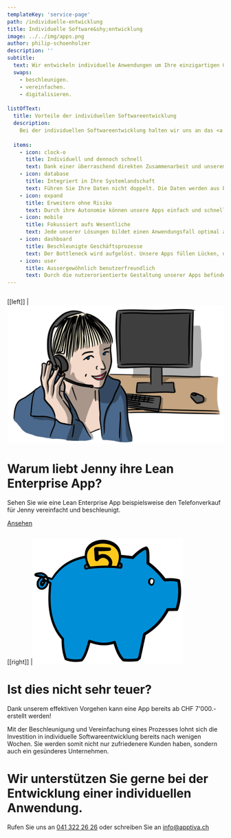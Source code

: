 ```yaml
---
templateKey: 'service-page'
path: /individuelle-entwicklung
title: Individuelle Software&shy;entwicklung
image: ../../img/apps.png
author: philip-schoenholzer
description: ''
subtitle: 
  text: Wir entwickeln individuelle Anwendungen um Ihre einzigartigen Geschäftsprozesse zu
  swaps: 
    - beschleunigen.
    - vereinfachen.
    - digitalisieren.

listOfText:
  title: Vorteile der individuellen Software­entwicklung
  description: 
    Bei der individuellen Softwareentwicklung halten wir uns an das <a href="http://www.lean-enterprise-app.com/">Manifest der Lean Enterprise App</a>.

  items:
    - icon: clock-o
      title: Individuell und dennoch schnell
      text: Dank einer überraschend direkten Zusammenarbeit und unserem agilen Vorgehen sind bereits nach wenigen Tagen die ersten Ergebnisse im Einsatz.
    - icon: database
      title: Integriert in Ihre System­landschaft
      text: Führen Sie Ihre Daten nicht doppelt. Die Daten werden aus bestehenden Systemen bezogen und die Resultate zurückgeschrieben.
    - icon: expand
      title: Erweitern ohne Risiko
      text: Durch ihre Autonomie können unsere Apps einfach und schnell angepasst und erweitert werden, ohne das Gesamtsystem zu gefährden.
    - icon: mobile
      title: Fokussiert aufs Wesentliche
      text: Jede unserer Lösungen bildet einen Anwendungsfall optimal ab. Damit können wir uns auf das Wesentliche fokussieren und erschaffen nicht die “eierlegende Wollmilchsau”. Unnötiger Ballast ist fehl am Platz.
    - icon: dashboard
      title: Beschleunigte Geschäfts­prozesse
      text: Der Bottleneck wird aufgelöst. Unsere Apps füllen Lücken, die Standardsoftware nicht füllen kann.
    - icon: user
      title: Ausser­gewöhnlich benutzer­freundlich
      text: Durch die nutzerorientierte Gestaltung unserer Apps befinden sich die Anwender im Zentrum. Sie erhalten eine Lösung die verständlich, einfach und schnell zu bedienen ist.
---
```


<div class="full-width dark-section" style="overflow: auto;">
<div class="container">

[[left]]
|![Jenny Hello](img/hello-jenny.png)

# Warum liebt Jenny ihre Lean Enterprise App?

Sehen Sie wie eine Lean Enterprise App beispielsweise den Telefonverkauf für Jenny vereinfacht und beschleunigt.

[Ansehen](/telefonverkauf-showcase)

</div>
</div>

[[right]]
|![Tiefe Kosten](img/sparschwein.svg)

# Ist dies nicht sehr teuer?

Dank unserem effektiven Vorgehen kann eine App bereits ab CHF 7'000.- erstellt werden!

Mit der Beschleunigung und Vereinfachung eines Prozesses lohnt sich die Investition in individuelle Softwareentwicklung bereits nach wenigen Wochen. Sie werden somit nicht nur zufriedenere Kunden haben, sondern auch ein gesünderes Unternehmen.

# Wir unterstützen Sie gerne bei der Entwicklung einer individuellen Anwendung.

Rufen Sie uns an <a href="tel:+41413222626">041 322 26 26</a> oder schreiben Sie an <a href="mailto:info@apptiva.ch">info@­apptiva.ch</a>
